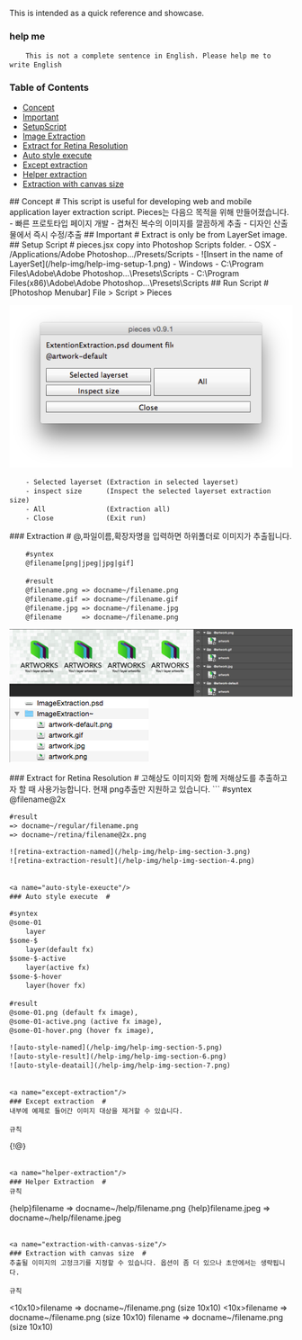 
This is intended as a quick reference and showcase.

### help me
```
	This is not a complete sentence in English. Please help me to write English
```
### Table of Contents
  - [Concept](#concept)
  - [Important](#important)
  - [SetupScript](#setup-script)
  - [Image Extraction](#extraction)
  - [Extract for Retina Resolution](#retina-extraction)
  - [Auto style execute](#auto-style-exeucte)
  - [Except extraction](#except-extraction)
  - [Helper extraction](#helper-extraction)
  - [Extraction with canvas size](#extraction-with-canvas-size)


<a name="concept"/>
## Concept #
This script is useful for developing web and mobile application layer extraction script.
Pieces는 다음으 목적을 위해 만들어졌습니다.
  - 빠른 프로토타입 페이지 개발
  - 겹쳐진 복수의 이미지를 깔끔하게 추출
  - 디자인 산출물에서 즉시 수정/추출
  
  

<a name="important"/>
## Important #
Extract is only be from LayerSet image.


<a name="setup"/>
## Setup Script #
  pieces.jsx copy into Photoshop Scripts folder.
  - OSX
    - /Applications/Adobe Photoshop.../Presets/Scripts 
    - ![Insert in the name of LayerSet](/help-img/help-img-setup-1.png)
  - Windows
    - C:\Program Files\Adobe\Adobe Photoshop...\Presets\Scripts
    - C:\Program Files(x86)\Adobe\Adobe Photoshop...\Presets\Scripts


<a name="run"/>
## Run Script #
[Photoshop Menubar] File > Script > Pieces

![run-img](/help-img/help-img-setup-2.png)

```
	- Selected layerset (Extraction in selected layerset)
	- inspect size      (Inspect the selected layerset extraction size)
	- All               (Extraction all)
	- Close             (Exit run)
```
<a name="extraction"/>
### Extraction #
@,파일이름,확장자명을 입력하면 하위폴더로 이미지가 추출됩니다.


```
	#syntex
	@filename[png|jpeg|jpg|gif]
	
	#result
	@filename.png => docname~/filename.png
	@filename.gif => docname~/filename.gif
	@filename.jpg => docname~/filename.jpg
	@filename     => docname~/filename.png
```
![Insert in the name of LayerSet](/help-img/help-img-section-1.png)
![Extract result](/help-img/help-img-section-2.png)


<a name="retina-extraction"/>
### Extract for Retina Resolution  #
고해상도 이미지와 함께 저해상도를 추출하고자 할 때 사용가능합니다. 현재 png추출만 지원하고 있습니다.
```
	#syntex
	@filename@2x
	
	#result
    => docname~/regular/filename.png
    => docname~/retina/filename@2x.png
```
![retina-extraction-named](/help-img/help-img-section-3.png)
![retina-extraction-result](/help-img/help-img-section-4.png)


<a name="auto-style-exeucte"/>
### Auto style execute  #
```
	#syntex
	@some-01
		layer
	$some-$
		layer(default fx)
	$some-$-active
		layer(active fx)
	$some-$-hover
		layer(hover fx)
	
	#result
	@some-01.png (default fx image),
	@some-01-active.png (active fx image),
	@some-01-hover.png (hover fx image),
```
![auto-style-named](/help-img/help-img-section-5.png)
![auto-style-result](/help-img/help-img-section-6.png)
![auto-style-deatail](/help-img/help-img-section-7.png)


<a name="except-extraction"/>
### Except extraction  #
내부에 예제로 들어간 이미지 대상을 제거할 수 있습니다.

규칙
```
 {!@}
```

<a name="helper-extraction"/>
### Helper Extraction  #
규칙
```
 {help}filename       =>   docname~/help/filename.png
 {help}filename.jpeg  =>   docname~/help/filename.jpeg
```

<a name="extraction-with-canvas-size"/>
### Extraction with canvas size  #
추출될 이미지의 고정크기를 지정할 수 있습니다. 옵션이 좀 더 있으나 초안에서는 생략됩니다.

규칙
```
 <10x10>filename     =>   docname~/filename.png (size 10x10)
 <10x>filename       =>   docname~/filename.png (size 10x10)
 <x10>filename       =>   docname~/filename.png (size 10x10)
```
